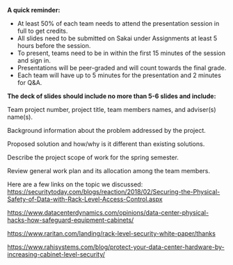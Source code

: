 **A quick reminder:**
- At least 50% of each team needs to attend the presentation session in full to get credits. 
- All slides need to be submitted on Sakai under Assignments at least 5 hours before the session. 
- To present, teams need to be in within the first 15 minutes of the session and sign in. 
- Presentations will be peer-graded and will count towards the final grade. 
- Each team will have up to 5 minutes for the presentation and 2 minutes for Q&A. 

**The deck of slides should include no more than 5-6 slides and include:**

Team project number, project title, team members names, and adviser(s) name(s).  

Background information about the problem addressed by the project.

Proposed solution and how/why is it different than existing solutions.

Describe the project scope of work for the spring semester.

Review general work plan and its allocation among the team members.

Here are a few links on the topic we discussed:
https://securitytoday.com/blogs/reaction/2018/02/Securing-the-Physical-Safety-of-Data-with-Rack-Level-Access-Control.aspx

https://www.datacenterdynamics.com/opinions/data-center-physical-hacks-how-safeguard-equipment-cabinets/

https://www.raritan.com/landing/rack-level-security-white-paper/thanks

https://www.rahisystems.com/blog/protect-your-data-center-hardware-by-increasing-cabinet-level-security/
